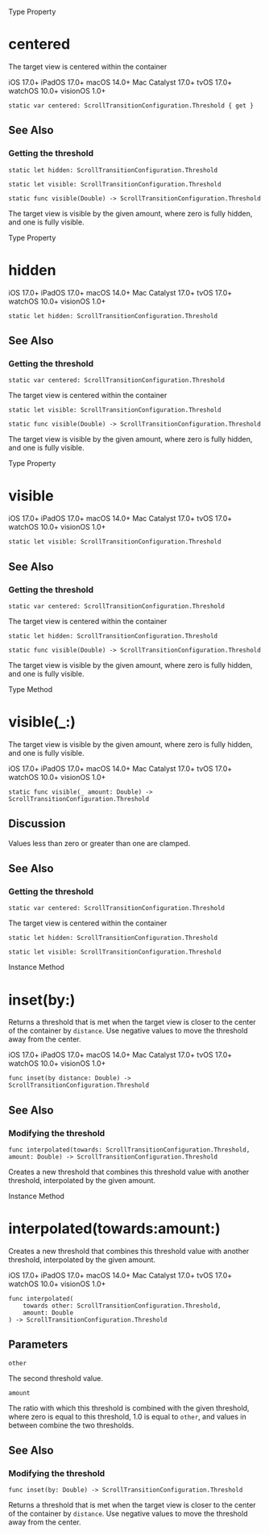 Type Property

# centered

The target view is centered within the container

iOS 17.0+  iPadOS 17.0+  macOS 14.0+  Mac Catalyst 17.0+  tvOS 17.0+  watchOS
10.0+  visionOS 1.0+

    
    
    static var centered: ScrollTransitionConfiguration.Threshold { get }

## See Also

### Getting the threshold

`static let hidden: ScrollTransitionConfiguration.Threshold`

`static let visible: ScrollTransitionConfiguration.Threshold`

`static func visible(Double) -> ScrollTransitionConfiguration.Threshold`

The target view is visible by the given amount, where zero is fully hidden,
and one is fully visible.

Type Property

# hidden

iOS 17.0+  iPadOS 17.0+  macOS 14.0+  Mac Catalyst 17.0+  tvOS 17.0+  watchOS
10.0+  visionOS 1.0+

    
    
    static let hidden: ScrollTransitionConfiguration.Threshold

## See Also

### Getting the threshold

`static var centered: ScrollTransitionConfiguration.Threshold`

The target view is centered within the container

`static let visible: ScrollTransitionConfiguration.Threshold`

`static func visible(Double) -> ScrollTransitionConfiguration.Threshold`

The target view is visible by the given amount, where zero is fully hidden,
and one is fully visible.

Type Property

# visible

iOS 17.0+  iPadOS 17.0+  macOS 14.0+  Mac Catalyst 17.0+  tvOS 17.0+  watchOS
10.0+  visionOS 1.0+

    
    
    static let visible: ScrollTransitionConfiguration.Threshold

## See Also

### Getting the threshold

`static var centered: ScrollTransitionConfiguration.Threshold`

The target view is centered within the container

`static let hidden: ScrollTransitionConfiguration.Threshold`

`static func visible(Double) -> ScrollTransitionConfiguration.Threshold`

The target view is visible by the given amount, where zero is fully hidden,
and one is fully visible.

Type Method

# visible(_:)

The target view is visible by the given amount, where zero is fully hidden,
and one is fully visible.

iOS 17.0+  iPadOS 17.0+  macOS 14.0+  Mac Catalyst 17.0+  tvOS 17.0+  watchOS
10.0+  visionOS 1.0+

    
    
    static func visible(_ amount: Double) -> ScrollTransitionConfiguration.Threshold

## Discussion

Values less than zero or greater than one are clamped.

## See Also

### Getting the threshold

`static var centered: ScrollTransitionConfiguration.Threshold`

The target view is centered within the container

`static let hidden: ScrollTransitionConfiguration.Threshold`

`static let visible: ScrollTransitionConfiguration.Threshold`

Instance Method

# inset(by:)

Returns a threshold that is met when the target view is closer to the center
of the container by `distance`. Use negative values to move the threshold away
from the center.

iOS 17.0+  iPadOS 17.0+  macOS 14.0+  Mac Catalyst 17.0+  tvOS 17.0+  watchOS
10.0+  visionOS 1.0+

    
    
    func inset(by distance: Double) -> ScrollTransitionConfiguration.Threshold

## See Also

### Modifying the threshold

`func interpolated(towards: ScrollTransitionConfiguration.Threshold, amount:
Double) -> ScrollTransitionConfiguration.Threshold`

Creates a new threshold that combines this threshold value with another
threshold, interpolated by the given amount.

Instance Method

# interpolated(towards:amount:)

Creates a new threshold that combines this threshold value with another
threshold, interpolated by the given amount.

iOS 17.0+  iPadOS 17.0+  macOS 14.0+  Mac Catalyst 17.0+  tvOS 17.0+  watchOS
10.0+  visionOS 1.0+

    
    
    func interpolated(
        towards other: ScrollTransitionConfiguration.Threshold,
        amount: Double
    ) -> ScrollTransitionConfiguration.Threshold

##  Parameters

`other`

    

The second threshold value.

`amount`

    

The ratio with which this threshold is combined with the given threshold,
where zero is equal to this threshold, 1.0 is equal to `other`, and values in
between combine the two thresholds.

## See Also

### Modifying the threshold

`func inset(by: Double) -> ScrollTransitionConfiguration.Threshold`

Returns a threshold that is met when the target view is closer to the center
of the container by `distance`. Use negative values to move the threshold away
from the center.

